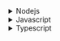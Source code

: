 <details>
<summary>Nodejs</summary>

1. [Node.js v19.2.0 documentation: corepack](https://nodejs.org/api/corepack.html#corepack)
1. [Github: elsewhencode/project-guidelines](https://github.com/elsewhencode/project-guidelines)
1. [비동기 작업을 순차대로 실행시키기](https://velog.io/@suld2495/%EB%B9%84%EB%8F%99%EA%B8%B0-%EC%9E%91%EC%97%85%EC%9D%84-%EC%88%9C%EC%B0%A8%EB%8C%80%EB%A1%9C-%EC%8B%A4%ED%96%89%EC%8B%9C%ED%82%A4%EA%B8%B0)
1. [Node js Architecture in less than 5 minutes!](https://medium.com/softifybd/node-js-architecture-in-less-than-5-minutes-3f0fc9411317)

</details>

<details>
<summary>Javascript</summary>

1. [How to hide object properties from console logs and iteration #shorts](https://youtube.com/shorts/51S1hevmQd0?feature=share)
1. [The BEST way to visualize JSON👩‍💻 #programming #technology #software #code #data #tech](https://youtube.com/shorts/l0BCG22XozI?feature=share)
1. [Javascript is overly complex - youtube shorts](https://youtube.com/shorts/XUvJ7ZaKWqY?feature=share)
1. [How to use regex to check if a javascript string contains a pattern #shorts](https://youtube.com/shorts/cYvBdQFc8F4?feature=share)
1. [A better way to doing if statement in Javascript](https://youtube.com/shorts/pfl7OJoibZw?feature=share)
1. [This is why closure is important in Javascript](https://youtube.com/shorts/LC5O4rbjd-4?feature=share)
1. [How to save data to JSON file](https://youtu.be/T7s3st6xfpA)
1. [Checkbox transition using HTML and CSS #shorts](https://youtube.com/shorts/TzTbQBhn4Mc?feature=share)
1. [Star Pattern 1 | Printing Patterns in Javascript | #programming](https://youtu.be/Phderdi6VqU)
1. [JSconfig - A Single Trick to Speed Up your JavaScript Development](https://youtu.be/fViMRQLWcCo)
1. [How to Access ES Module Metadata using import.meta](https://dmitripavlutin.com/javascript-import-meta/)
1. [[10분 테코톡] 빅터의 Generator와 Async/Await](https://youtu.be/ZrdHtL1gcEI)
1. [NPM workspaces](https://docs.npmjs.com/cli/v7/using-npm/workspaces)
1. [The NodeJS 18 Fetch API](https://dev.to/andrewbaisden/the-nodejs-18-fetch-api-72m)
1. [Keep Your Bundle Size Under Control](https://citw.medium.com/keep-your-bundle-size-under-control-with-import-cost-vscode-extension-5d476b3c5a76)
1. [How To Easily Format Dates In JavaScript](https://youtube.com/shorts/jZUHZDXmQ_A?feature=share)
1. [How to write async await without try-catch blocks in Javascript](https://blog.grossman.io/how-to-write-async-await-without-try-catch-blocks-in-javascript/)
1. [자바스크립트에서 가장 이상한 Date 문법](https://youtu.be/CSWc0HYjxEs)

</details>

<details>
<summary>Typescript</summary>

1. [TypeScript Core Concepts - Using generics in TypeScript](https://youtu.be/nmCKKIxebJc)
2. [TypeScript - Generics #6](https://youtu.be/Nm0XoDgkIFc)

</details>

